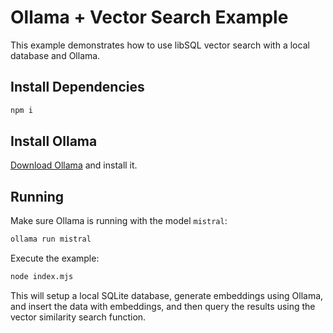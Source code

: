 # Ollama + Vector Search Example

This example demonstrates how to use libSQL vector search with a local database and Ollama.

## Install Dependencies

```bash
npm i
```

## Install Ollama

[Download Ollama](https://ollama.com/download) and install it.

## Running

Make sure Ollama is running with the model `mistral`:

```bash
ollama run mistral
```

Execute the example:

```bash
node index.mjs
```

This will setup a local SQLite database, generate embeddings using Ollama, and insert the data with embeddings, and then query the results using the vector similarity search function.
